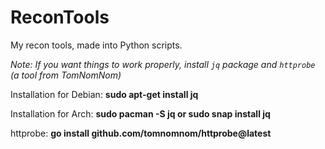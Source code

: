 # ReconTools
My recon tools, made into Python scripts.

*Note: If you want things to work properly, install `jq` package and `httprobe` (a tool from TomNomNom)*

Installation for Debian: **sudo apt-get install jq** 

Installation for Arch: **sudo pacman -S jq or sudo snap install jq** 

httprobe: **go install github.com/tomnomnom/httprobe@latest**
